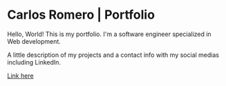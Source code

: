 # Carlos Romero | Portfolio

Hello, World! This is my portfolio. I'm a software engineer specialized in Web development.

A little description of my projects and a contact info with my social medias including LinkedIn.

[Link here](https://carlitoxe.github.io/)
